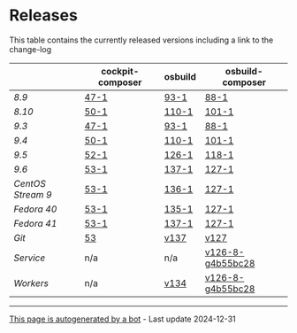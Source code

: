 # Releases
This table contains the currently released versions including a link to the change-log

|       | cockpit-composer    | osbuild    | osbuild-composer    |
|-------|---------------------|------------|---------------------|
*8.9* | [47-1](https://github.com/osbuild/cockpit-composer/releases/tag/47) | [93-1](https://github.com/osbuild/osbuild/releases/tag/v93) | [88-1](https://github.com/osbuild/osbuild-composer/releases/tag/v88)
*8.10* | [50-1](https://github.com/osbuild/cockpit-composer/releases/tag/50) | [110-1](https://github.com/osbuild/osbuild/releases/tag/v110) | [101-1](https://github.com/osbuild/osbuild-composer/releases/tag/v101)
*9.3* | [47-1](https://github.com/osbuild/cockpit-composer/releases/tag/47) | [93-1](https://github.com/osbuild/osbuild/releases/tag/v93) | [88-1](https://github.com/osbuild/osbuild-composer/releases/tag/v88)
*9.4* | [50-1](https://github.com/osbuild/cockpit-composer/releases/tag/50) | [110-1](https://github.com/osbuild/osbuild/releases/tag/v110) | [101-1](https://github.com/osbuild/osbuild-composer/releases/tag/v101)
*9.5* | [52-1](https://github.com/osbuild/cockpit-composer/releases/tag/52) | [126-1](https://github.com/osbuild/osbuild/releases/tag/v126) | [118-1](https://github.com/osbuild/osbuild-composer/releases/tag/v118)
*9.6* | [53-1](https://github.com/osbuild/cockpit-composer/releases/tag/53) | [137-1](https://github.com/osbuild/osbuild/releases/tag/v137) | [127-1](https://github.com/osbuild/osbuild-composer/releases/tag/v127)
*CentOS Stream 9* | [53-1](https://github.com/osbuild/cockpit-composer/releases/tag/53) | [136-1](https://github.com/osbuild/osbuild/releases/tag/v136) | [127-1](https://github.com/osbuild/osbuild-composer/releases/tag/v127)
*Fedora 40* | [53-1](https://github.com/osbuild/cockpit-composer/releases/tag/53) | [135-1](https://github.com/osbuild/osbuild/releases/tag/v135) | [127-1](https://github.com/osbuild/osbuild-composer/releases/tag/v127)
*Fedora 41* | [53-1](https://github.com/osbuild/cockpit-composer/releases/tag/53) | [137-1](https://github.com/osbuild/osbuild/releases/tag/v137) | [127-1](https://github.com/osbuild/osbuild-composer/releases/tag/v127)
*Git* | [53](https://github.com/osbuild/cockpit-composer/releases/tag/53) | [v137](https://github.com/osbuild/osbuild/releases/tag/v137) | [v127](https://github.com/osbuild/osbuild-composer/releases/tag/v127)
*Service* | n/a | n/a | [v126-8-g4b55bc28](https://github.com/osbuild/osbuild-composer/compare/v126-8-g4b55bc28...main)
*Workers* | n/a | [v134](https://github.com/osbuild/osbuild/compare/v134...main) | [v126-8-g4b55bc28](https://github.com/osbuild/osbuild-composer/compare/v126-8-g4b55bc28...main)

---

[This page is autogenerated by a bot](https://gitlab.cee.redhat.com/osbuild/guides-bot/-/blob/main/release_overview.py) - Last update 2024-12-31